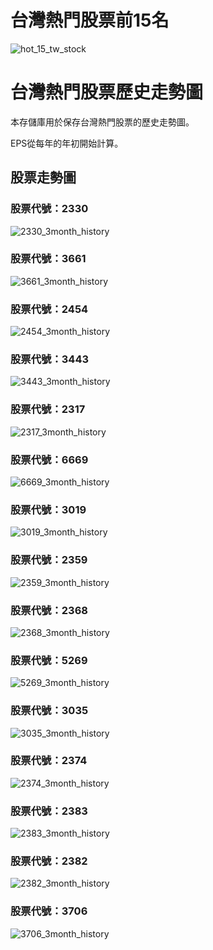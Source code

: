 # 台灣熱門股票前15名

![hot_15_tw_stock](https://github.com/weitsunglin/quick_analyze_taiwan_hot_stock/blob/main/top15_stocks_trade_value.png)

# 台灣熱門股票歷史走勢圖

本存儲庫用於保存台灣熱門股票的歷史走勢圖。

EPS從每年的年初開始計算。

## 股票走勢圖

### 股票代號：2330

![2330_3month_history](https://github.com/weitsunglin/quick_analyze_taiwan_hot_stock/blob/main/hot/2330_3month_history.png)

### 股票代號：3661

![3661_3month_history](https://github.com/weitsunglin/quick_analyze_taiwan_hot_stock/blob/main/hot/3661_3month_history.png)

### 股票代號：2454

![2454_3month_history](https://github.com/weitsunglin/quick_analyze_taiwan_hot_stock/blob/main/hot/2454_3month_history.png)

### 股票代號：3443

![3443_3month_history](https://github.com/weitsunglin/quick_analyze_taiwan_hot_stock/blob/main/hot/3443_3month_history.png)

### 股票代號：2317

![2317_3month_history](https://github.com/weitsunglin/quick_analyze_taiwan_hot_stock/blob/main/hot/2317_3month_history.png)

### 股票代號：6669

![6669_3month_history](https://github.com/weitsunglin/quick_analyze_taiwan_hot_stock/blob/main/hot/6669_3month_history.png)

### 股票代號：3019

![3019_3month_history](https://github.com/weitsunglin/quick_analyze_taiwan_hot_stock/blob/main/hot/3019_3month_history.png)

### 股票代號：2359

![2359_3month_history](https://github.com/weitsunglin/quick_analyze_taiwan_hot_stock/blob/main/hot/2359_3month_history.png)

### 股票代號：2368

![2368_3month_history](https://github.com/weitsunglin/quick_analyze_taiwan_hot_stock/blob/main/hot/2368_3month_history.png)

### 股票代號：5269

![5269_3month_history](https://github.com/weitsunglin/quick_analyze_taiwan_hot_stock/blob/main/hot/5269_3month_history.png)

### 股票代號：3035

![3035_3month_history](https://github.com/weitsunglin/quick_analyze_taiwan_hot_stock/blob/main/hot/3035_3month_history.png)

### 股票代號：2374

![2374_3month_history](https://github.com/weitsunglin/quick_analyze_taiwan_hot_stock/blob/main/hot/2374_3month_history.png)

### 股票代號：2383

![2383_3month_history](https://github.com/weitsunglin/quick_analyze_taiwan_hot_stock/blob/main/hot/2383_3month_history.png)

### 股票代號：2382

![2382_3month_history](https://github.com/weitsunglin/quick_analyze_taiwan_hot_stock/blob/main/hot/2382_3month_history.png)

### 股票代號：3706

![3706_3month_history](https://github.com/weitsunglin/quick_analyze_taiwan_hot_stock/blob/main/hot/3706_3month_history.png)

